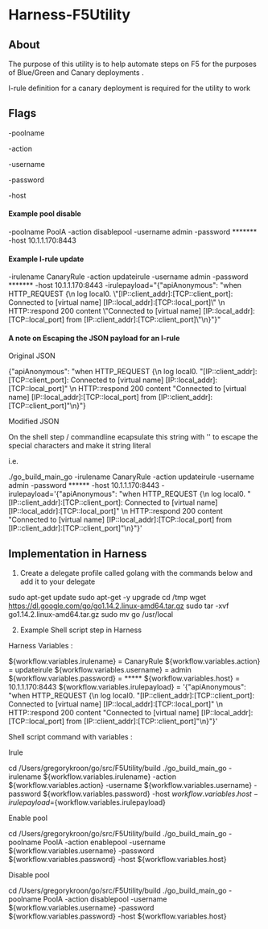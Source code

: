 # Harness-F5Utility


## About

The purpose of this utility is to help automate steps on F5 for the purposes
of Blue/Green and Canary deployments .

I-rule definition for a canary deployment is required for the utility to work 

## Flags

-poolname

-action

-username

-password

-host 

#### Example pool disable 

-poolname PoolA -action disablepool -username admin -password ******* -host 10.1.1.170:8443

#### Example I-rule update 

-irulename CanaryRule -action updateirule -username admin -password ******* -host 10.1.1.170:8443 -irulepayload="{\"apiAnonymous\": \"when HTTP_REQUEST {\n    log local0. \\"[IP::client_addr]:[TCP::client_port]: Connected to [virtual name] [IP::local_addr]:[TCP::local_port]\\" \n   HTTP::respond 200 content \\"Connected to [virtual name] [IP::local_addr]:[TCP::local_port] from [IP::client_addr]:[TCP::client_port]\\"\n}\"}"


#### A note on Escaping the JSON payload for an I-rule

Original JSON

{"apiAnonymous": "when HTTP_REQUEST {\n    log local0. \"[IP::client_addr]:[TCP::client_port]: Connected to [virtual name] [IP::local_addr]:[TCP::local_port]\" \n   HTTP::respond 200 content \"Connected to [virtual name] [IP::local_addr]:[TCP::local_port] from [IP::client_addr]:[TCP::client_port]\"\n}"}

Modified JSON

On the shell step / commandline ecapsulate this string with '' to escape the special characters and make it  string literal

i.e.

./go_build_main_go -irulename CanaryRule -action updateirule -username admin -password ****** -host 10.1.1.170:8443 -irulepayload='{"apiAnonymous": "when HTTP_REQUEST {\n    log local0. \"[IP::client_addr]:[TCP::client_port]: Connected to [virtual name] [IP::local_addr]:[TCP::local_port]\" \n   HTTP::respond 200 content \"Connected to [virtual name] [IP::local_addr]:[TCP::local_port] from [IP::client_addr]:[TCP::client_port]\"\n}"}'


## Implementation in Harness

1. Create a delegate profile called golang with the commands below 
   and add it to your delegate 

sudo apt-get update
sudo apt-get -y upgrade
cd /tmp
wget https://dl.google.com/go/go1.14.2.linux-amd64.tar.gz
sudo tar -xvf go1.14.2.linux-amd64.tar.gz
sudo mv go /usr/local


2. Example Shell script step in Harness

Harness Variables :

${workflow.variables.irulename} = CanaryRule
${workflow.variables.action} = updateirule
${workflow.variables.username} = admin
${workflow.variables.password} = *****
${workflow.variables.host} = 10.1.1.170:8443
${workflow.variables.irulepayload} = '{"apiAnonymous": "when HTTP_REQUEST {\n    log local0. \"[IP::client_addr]:[TCP::client_port]: Connected to [virtual name] [IP::local_addr]:[TCP::local_port]\" \n   HTTP::respond 200 content \"Connected to [virtual name] [IP::local_addr]:[TCP::local_port] from [IP::client_addr]:[TCP::client_port]\"\n}"}'

Shell script command with variables :

Irule 

cd /Users/gregorykroon/go/src/F5Utility/build
./go_build_main_go -irulename ${workflow.variables.irulename} -action ${workflow.variables.action} -username ${workflow.variables.username} -password ${workflow.variables.password} -host ${workflow.variables.host} -irulepayload=${workflow.variables.irulepayload}

Enable pool

cd /Users/gregorykroon/go/src/F5Utility/build
./go_build_main_go -poolname PoolA -action enablepool  -username ${workflow.variables.username} -password ${workflow.variables.password} -host ${workflow.variables.host}

Disable pool

cd /Users/gregorykroon/go/src/F5Utility/build
./go_build_main_go -poolname PoolA -action disablepool  -username ${workflow.variables.username} -password ${workflow.variables.password} -host ${workflow.variables.host}
